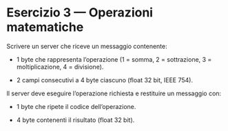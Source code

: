# Esercizio 3 — Operazioni matematiche

Scrivere un server che riceve un messaggio contenente:

- 1 byte che rappresenta l’operazione (1 = somma, 2 = sottrazione, 3 = moltiplicazione, 4 = divisione).

- 2 campi consecutivi a 4 byte ciascuno (float 32 bit, IEEE 754).

Il server deve eseguire l’operazione richiesta e restituire un messaggio con:

- 1 byte che ripete il codice dell’operazione.

- 4 byte contenenti il risultato (float 32 bit).